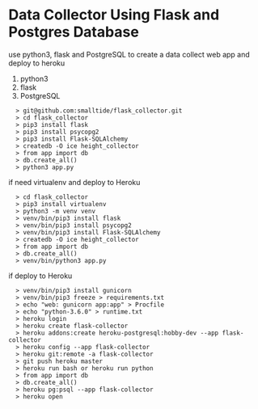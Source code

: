 # Data Collector Using Flask and Postgres Database
use python3, flask and PostgreSQL to create a data collect web app and deploy to heroku

1. python3
2. flask
3. PostgreSQL

```
  > git@github.com:smalltide/flask_collector.git
  > cd flask_collector
  > pip3 install flask
  > pip3 install psycopg2
  > pip3 install Flask-SQLAlchemy
  > createdb -O ice height_collector
  > from app import db
  > db.create_all()
  > python3 app.py
```

if need virtualenv and deploy to Heroku
```
  > cd flask_collector
  > pip3 install virtualenv
  > python3 -m venv venv
  > venv/bin/pip3 install flask
  > venv/bin/pip3 install psycopg2
  > venv/bin/pip3 install Flask-SQLAlchemy
  > createdb -O ice height_collector
  > from app import db
  > db.create_all()
  > venv/bin/python3 app.py
```

if deploy to Heroku
```
  > venv/bin/pip3 install gunicorn
  > venv/bin/pip3 freeze > requirements.txt
  > echo "web: gunicorn app:app" > Procfile
  > echo "python-3.6.0" > runtime.txt
  > heroku login
  > heroku create flask-collector
  > heroku addons:create heroku-postgresql:hobby-dev --app flask-collector
  > heroku config --app flask-collector
  > heroku git:remote -a flask-collector
  > git push heroku master
  > heroku run bash or heroku run python
  > from app import db
  > db.create_all()
  > heroku pg:psql --app flask-collector
  > heroku open
```
